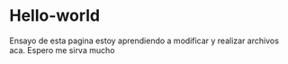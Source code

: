 # Hello-world
Ensayo de esta pagina
estoy aprendiendo a modificar y realizar archivos aca.
Espero me sirva mucho

